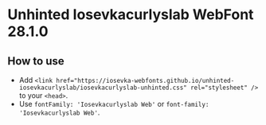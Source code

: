 # Unhinted Iosevkacurlyslab WebFont 28.1.0

## How to use

- Add `<link href="https://iosevka-webfonts.github.io/unhinted-iosevkacurlyslab/iosevkacurlyslab-unhinted.css" rel="stylesheet" />` to your `<head>`.
- Use `fontFamily: 'Iosevkacurlyslab Web'` or `font-family: 'Iosevkacurlyslab Web'`.
